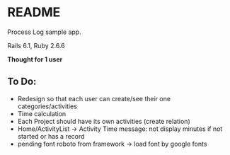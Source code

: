 # README

Process Log sample app.

Rails 6.1, Ruby 2.6.6

**Thought for 1 user**

## To Do:

* Redesign so that each user can create/see their one categories/activities
* Time calculation
* Each Project should have its own activities (create relation)
* Home/ActivityList -> Activity Time message: not display minutes if not started or has a record
* pending font roboto from framework -> load font by google fonts